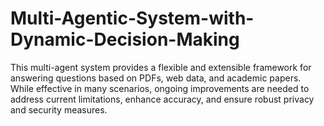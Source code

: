 # Multi-Agentic-System-with-Dynamic-Decision-Making
This multi-agent system provides a flexible and extensible framework for answering questions based on PDFs, web data, and academic papers. While effective in many scenarios, ongoing improvements are needed to address current limitations, enhance accuracy, and ensure robust privacy and security measures.
